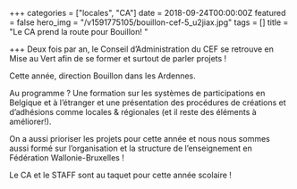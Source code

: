 +++
categories = ["locales", "CA"]
date = 2018-09-24T00:00:00Z
featured = false
hero_img = "/v1591775105/bouillon-cef-5_u2jiax.jpg"
tags = []
title = "Le CA prend la route pour Bouillon! "

+++
Deux fois par an, le Conseil d’Administration du CEF se retrouve en Mise au Vert afin de se former et surtout de parler projets ! 

Cette année, direction Bouillon dans les Ardennes. 

Au programme ? Une formation sur les systèmes de participations en Belgique et à l’étranger et une présentation des procédures de créations et d’adhésions comme locales & régionales  (et il reste des éléments à améliorer!). 

On a aussi prioriser les projets pour cette année et nous nous sommes aussi formé sur l’organisation et la structure de l’enseignement en Fédération Wallonie-Bruxelles !

Le CA et le STAFF sont au taquet pour cette année scolaire !
